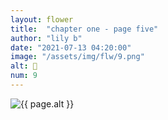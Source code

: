 ```yaml
---
layout: flower
title:  "chapter one - page five"
author: "lily b"
date: "2021-07-13 04:20:00"
image: "/assets/img/flw/9.png"
alt: 🌼
num: 9
---
```


<picture>
    <source media="all and (orientation: landscape)" srcset="{{ site.baseurl }}{{ page.image }}">
    <img src="{{ site.baseurl }}{{ page.image }}" alt="{{ page.alt }}">
</picture>